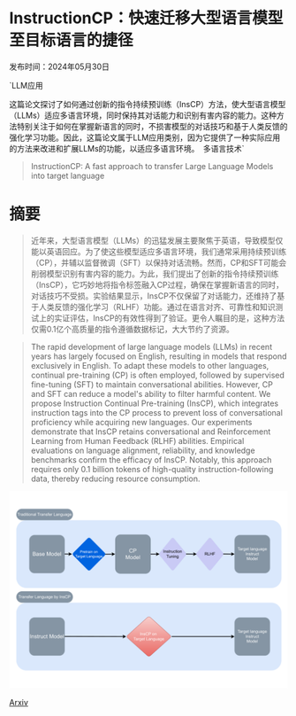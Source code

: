 # InstructionCP：快速迁移大型语言模型至目标语言的捷径

发布时间：2024年05月30日

`LLM应用

这篇论文探讨了如何通过创新的指令持续预训练（InsCP）方法，使大型语言模型（LLMs）适应多语言环境，同时保持其对话能力和识别有害内容的能力。这种方法特别关注于如何在掌握新语言的同时，不损害模型的对话技巧和基于人类反馈的强化学习功能。因此，这篇论文属于LLM应用类别，因为它提供了一种实际应用的方法来改进和扩展LLMs的功能，以适应多语言环境。` `多语言技术`

> InstructionCP: A fast approach to transfer Large Language Models into target language

# 摘要

> 近年来，大型语言模型（LLMs）的迅猛发展主要聚焦于英语，导致模型仅能以英语回应。为了使这些模型适应多语言环境，我们通常采用持续预训练（CP），并辅以监督微调（SFT）以保持对话流畅。然而，CP和SFT可能会削弱模型识别有害内容的能力。为此，我们提出了创新的指令持续预训练（InsCP），它巧妙地将指令标签融入CP过程，确保在掌握新语言的同时，对话技巧不受损。实验结果显示，InsCP不仅保留了对话能力，还维持了基于人类反馈的强化学习（RLHF）功能。通过在语言对齐、可靠性和知识测试上的实证评估，InsCP的有效性得到了验证。更令人瞩目的是，这种方法仅需0.1亿个高质量的指令遵循数据标记，大大节约了资源。

> The rapid development of large language models (LLMs) in recent years has largely focused on English, resulting in models that respond exclusively in English. To adapt these models to other languages, continual pre-training (CP) is often employed, followed by supervised fine-tuning (SFT) to maintain conversational abilities. However, CP and SFT can reduce a model's ability to filter harmful content. We propose Instruction Continual Pre-training (InsCP), which integrates instruction tags into the CP process to prevent loss of conversational proficiency while acquiring new languages. Our experiments demonstrate that InsCP retains conversational and Reinforcement Learning from Human Feedback (RLHF) abilities. Empirical evaluations on language alignment, reliability, and knowledge benchmarks confirm the efficacy of InsCP. Notably, this approach requires only 0.1 billion tokens of high-quality instruction-following data, thereby reducing resource consumption.

![InstructionCP：快速迁移大型语言模型至目标语言的捷径](../../../paper_images/2405.20175/x1.png)

[Arxiv](https://arxiv.org/abs/2405.20175)